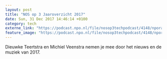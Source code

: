 ```yaml
---
layout: post
title: "NOS op 3 Jaaroverzicht 2017"
date: Sun, 31 Dec 2017 14:46:14 +0100
category: tech
externe_link: "https://podcast.npo.nl/file/nosop3techpodcast/4148/nporadio1_nosop3techpodcast_20171231_nos-op-3-jaaroverzicht-2017.mp3"
feature_image: "https://podcast.npo.nl/file/nosop3techpodcast/4148/nporadio1_nosop3techpodcast_20171231_nos-op-3-jaaroverzicht-2017.mp3"
---
```


Dieuwke Teertstra en Michiel Veenstra nemen je mee door het nieuws en de muziek van 2017.<img src="http://feeds.feedburner.com/~r/nosop3-tech-podcast/~4/XtXn4PqMVgY" height="1" width="1" alt=""/>
